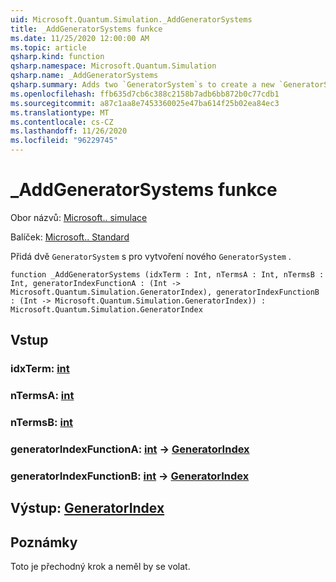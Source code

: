 ```yaml
---
uid: Microsoft.Quantum.Simulation._AddGeneratorSystems
title: _AddGeneratorSystems funkce
ms.date: 11/25/2020 12:00:00 AM
ms.topic: article
qsharp.kind: function
qsharp.namespace: Microsoft.Quantum.Simulation
qsharp.name: _AddGeneratorSystems
qsharp.summary: Adds two `GeneratorSystem`s to create a new `GeneratorSystem`.
ms.openlocfilehash: ffb635d7cb6c388c2158b7adb6bb872b0c77cdb1
ms.sourcegitcommit: a87c1aa8e7453360025e47ba614f25b02ea84ec3
ms.translationtype: MT
ms.contentlocale: cs-CZ
ms.lasthandoff: 11/26/2020
ms.locfileid: "96229745"
---
```

# <a name="_addgeneratorsystems-function"></a>_AddGeneratorSystems funkce

Obor názvů: [Microsoft.. simulace](xref:Microsoft.Quantum.Simulation)

Balíček: [Microsoft.. Standard](https://nuget.org/packages/Microsoft.Quantum.Standard)


Přidá dvě `GeneratorSystem` s pro vytvoření nového `GeneratorSystem` .

```qsharp
function _AddGeneratorSystems (idxTerm : Int, nTermsA : Int, nTermsB : Int, generatorIndexFunctionA : (Int -> Microsoft.Quantum.Simulation.GeneratorIndex), generatorIndexFunctionB : (Int -> Microsoft.Quantum.Simulation.GeneratorIndex)) : Microsoft.Quantum.Simulation.GeneratorIndex
```


## <a name="input"></a>Vstup

### <a name="idxterm--int"></a>idxTerm: [int](xref:microsoft.quantum.lang-ref.int)




### <a name="ntermsa--int"></a>nTermsA: [int](xref:microsoft.quantum.lang-ref.int)




### <a name="ntermsb--int"></a>nTermsB: [int](xref:microsoft.quantum.lang-ref.int)




### <a name="generatorindexfunctiona--int---generatorindex"></a>generatorIndexFunctionA: [int](xref:microsoft.quantum.lang-ref.int) -> [GeneratorIndex](xref:Microsoft.Quantum.Simulation.GeneratorIndex)




### <a name="generatorindexfunctionb--int---generatorindex"></a>generatorIndexFunctionB: [int](xref:microsoft.quantum.lang-ref.int) -> [GeneratorIndex](xref:Microsoft.Quantum.Simulation.GeneratorIndex)





## <a name="output--generatorindex"></a>Výstup: [GeneratorIndex](xref:Microsoft.Quantum.Simulation.GeneratorIndex)



## <a name="remarks"></a>Poznámky

Toto je přechodný krok a neměl by se volat.
